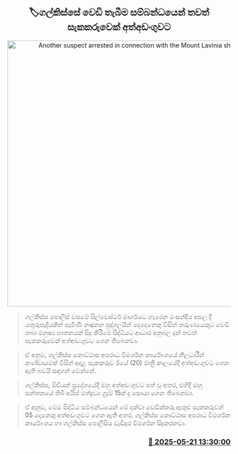 <p align='center'><b><h2 align='center' title='Another suspect arrested in connection with the Mount Lavinia shooting'>🏷ගල්කිස්සේ වෙඩි තැබීම සම්බන්ධයෙන් තවත් සැකකරුවෙක් අත්අඩංගුවට</h2></b></p>
<p align='center'><img src='https://helakuru.sgp1.cdn.digitaloceanspaces.com/esana/images/lib/arrested-2[1].jpg' width='600' alt='Another suspect arrested in connection with the Mount Lavinia shooting'></p>

> ගල්කිස්ස පොලිස් වසමේ සිල්වෙස්ටර් මාර්ගයට හැරෙන මංසන්දිය අසල දී යතුරුපැදියකින් පැමිණි නාඳුනන පුද්ගලයින් දෙදෙනෙකු විසින් තරුණ‍යෙකුට වෙඩි තබා මනුෂ්‍ය ඝාතනයක් සිදු කිරීමේ සිද්ධියට ආධාර අනුබල දුන් තවත් සැකකරුවෙක් අත්අඩංගුවට ගෙන ‍තිබෙනවා.

> ඒ අනුව, ගල්කිස්ස කොට්ඨාස අපරාධ විමර්ශන කාර්යාංශයේ නිලධාරීන් කණ්ඩායමක් විසින් අදාළ සැකකරුව ඊයේ (20) රාත්‍රී කාලයේදී අත්අඩංගුවට ගෙන ඇති බවයි සඳහන් වෙන්නේ.

> ගල්කිස්ස, ඕඩියන් ප්‍රදේශයේදී ඔහු අත්අඩංගුවට පත් වූ අතර, එහිදී ඔහු සන්තකයේ තිබී අයිස් මත්ද්‍රව්‍ය ග්‍රෑම් 15ක් ද සොයා ගෙන තිබෙනවා.

> ඒ අනුව, මෙම සිද්ධිය සම්බන්ධයෙන් මේ දක්වා වෙඩික්කරු ඇතුළු සැකකරුවන් 05 දෙනෙකු අත්අඩංගුවට ගෙන ඇති අතර, ගල්කිස්ස කොට්ඨාස අපරාධ විමර්ශන කාර්යාංශය හා ගල්කිස්ස පොලීසිය වැඩිදුර විමර්ශන සිදුකරනවා.



<h3 align='right'><a href='https://www.helakuru.lk/esana/p/110299/'>📅 2025-05-21 13:30:00</a></h3>
